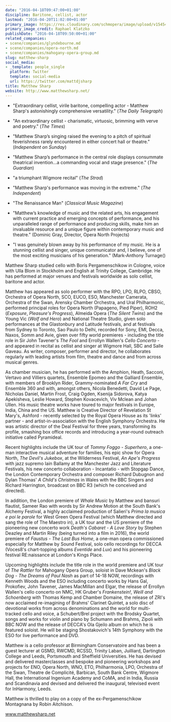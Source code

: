 ```yaml
---
date: "2016-04-18T09:47:00+01:00"
discipline: Baritone, cellist, actor
lastmod: "2016-04-20T11:02:00+01:00"
primary_image: https://res.cloudinary.com/schmopera/image/upload/v1545409169/media/webhook-uploads/1460969246419/2016-04-18---Matthew-Sharp.jpg.jpg
primary_image_credit: Raphael Klatzko
publishDate: "2016-04-18T09:50:00+01:00"
related_companies:
- scene/companies/glyndebourne.md
- scene/companies/opera-north.md
- scene/companies/mahogany-opera-group.md
slug: matthew-sharp
social_media:
- _template: people_single
  platform: Twitter
  template: social-media
  url: https://twitter.com/mattdjsharp
title: Matthew Sharp
website: http://www.matthewsharp.net/
---
```


- "Extraordinary cellist, virile baritone, compelling actor - Matthew Sharp's astonishingly comprehensive versatility." (*The Daily Telegraph*)

- "An extraordinary cellist - charismatic, virtuosic, brimming with verve and poetry." (*The Times*)

- "Matthew Sharp’s singing raised the evening to a pitch of spiritual feverishness rarely encountered in either concert hall or theatre." (*Independent on Sunday*)

- "Matthew Sharp’s performance in the central role displays consummate theatrical invention…a commanding vocal and stage presence." (*The Guardian*)

- "a triumphant Wigmore recital" (*The Strad*)

- "Matthew Sharp's performance was moving in the extreme." (*The Independent*)

- "The Renaissance Man" (*Classical Music Magazine*)

- "Matthew’s knowledge of music and the related arts, his engagement with current practice and emerging concepts of performance, and his unparalleled range of performance and producing skills, make him an invaluable resource and a unique figure within contemporary music and theatre." (Dominic Gray, Director, Opera North Projects)

- "I was genuinely blown away by his performance of my music. He is a stunning cellist and singer, unique communicator and, I believe, one of the most exciting musicians of his generation." (Mark-Anthony Turnage()

Matthew Sharp studied cello with Boris Pergamenschikow in Cologne, voice with Ulla Blom in Stockholm and English at Trinity College, Cambridge. He has performed at major venues and festivals worldwide as solo cellist, baritone and actor.

Matthew has appeared as solo performer with the RPO, LPO, RLPO, CBSO, Orchestra of Opera North, SCO, EUCO, ESO, Manchester Camerata, Orchestra of the Swan, Arensky Chamber Orchestra, and Ural Philharmonic, performed principal roles for Opera North (Papageno, Pied Piper), ROH2 (*Exposure*, *Pleasure's Progress*), Almeida Opera (*The Silent Twins*) and the Young Vic (*Wolf and Hero*) and National Theatre Studio, given solo performances at the Glastonbury and Latitude festivals, and at festivals from Sydney to Toronto, Sao Paulo to Delhi, recorded for Sony, EMI, Decca, Naxos, Somm and Avie, given over fifty world premieres - including the title role in Sir John Tavener's *The Fool* and Errollyn Wallen's *Cello Concerto* - and appeared in recital as cellist and singer at Wigmore Hall, SBC and Salle Gaveau. As writer, composer, performer and director, he collaborates regularly with leading artists from film, theatre and dance and from across musical genres. 

As chamber musician, he has performed with the Amphion, Heath, Sacconi, Vertavo and Villiers quartets, Ensemble Epomeo and the Galliard Ensemble, with members of Brooklyn Rider, Grammy-nominated *A Far Cry* and Ensemble 360 and with, amongst others, Nicola Benedetti, David Le Page, Nicholas Daniel, Martin Frost, Craig Ogden, Ksenija Sidorova, Katya Apekisheva, Leslie Howard, Stephen Kovacevich, Viv Mclean and Johan Ullen. His music theatre works have toured to major festivals in Europe, India, China and the US. Matthew is Creative Director of Revelation St Mary's, Ashford - recently selected by the Royal Opera House as its 'links' partner - and artist-in-association with the English Symphony Orchestra. He was artistic director of the Deal Festival for three years, transforming its profile, smashing box office records and introducing a year-round outreach initiative called Pyramideal.

Recent highlights include the UK tour of *Tommy Foggo - Superhero*, a one-man interactive musical adventure for families, his epic show for Opera North, *The Devil's Jukebox*, at the Wilderness Festival, *An Ape's Progress* with jazz supremo Iain Ballamy at the Manchester Jazz and Literature Festivals, his new concerto collaboration - Incantatio - with Stopgap Dance, the London Contemporary Orchestra and composer Richard Dubugnon and Dylan Thomas' *A Child's Christmas* in Wales with the BBC Singers and Richard Harrington, broadcast on BBC R3 (which he conceived and directed).

In addition, the London premiere of *Whale Music* by Matthew and bansuri flautist, Sameer Rao with words by Sir Andrew Motion at the South Bank's Alchemy Festival, a highly acclaimed production of Salieri's *Prima la musica e poi le parole* for West Green Opera Festival (which Matthew directed and sang the role of The Maestro in), a UK tour and the US premiere of the pioneering new concerto work *Death's Cabaret - A Love Story* by Stephen Deazley and Martin Riley (being turned into a film in 2016), the world premiere of *Faustus - The Last Bus Home*, a one-man opera commissioned especially for Matthew by Sound Festival, solo cello recordings for DECCA (Voces8's chart-topping albums *Eventide* and *Lux*) and his pioneering festival RE:naissance at London's Kings Place.

Upcoming highlights include the title role in the world premiere and UK tour of *The Rattler* for Mahogany Opera Group, soloist in Dave Mckean's *Black Dog - The Dreams of Paul Nash* as part of 14-18 NOW, recordings with Kenneth Woods and the ESO including concerto works by Hans Gal, Prokofiev, John Tavener, James MacMillan and Elgar, the release of Errollyn Wallen's cello concerto on NMC, HK Gruber's *Frankenstein!*, *Weill and Schoenberg* with Thomas Kemp and Chamber Domaine, the release of ZRI's now acclaimed re-imagining of Brahms' Clarinet Quintet, a solo disc of devotional works from across denominations and the world for multi-tracked cello and voice, a Schubert/Brel project with the Brodsky Quartet, songs and works for violin and piano by Schumann and Brahms, Zipoli with BBC NOW and the release of DECCA's Ola Gjeilo album on which he is featured soloist. He will be staging Shostakovich's 14th Symphony with the ESO for live performance and DVD.

Matthew is a cello professor at Birmingham Conservatoire and has been a guest lecturer at GSMD, RWCMD, RCSSD, Trinity Laban, Juilliard, Dartington College and Leeds, Portsmouth and Sheffield Universities. He has devised and delivered masterclasses and bespoke and pioneering workshops and projects for ENO, Opera North, WNO, ETO, Philharmonia, LPO, Orchestra of the Swan, Theatre de Complicité, Barbican, South Bank Centre, Wigmore Hall, the International Ingenium Academy and CoMA, and in India, Russia and Scandinavia and devised and delivered the inaugural, televised event for InHarmony, Leeds.

Matthew is thrilled to play on a copy of the ex-Pergamenschikow Montagnana by Robin Aitchison.

www.matthewsharp.net
